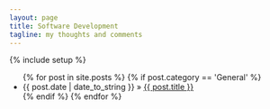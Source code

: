 ```yaml
---
layout: page
title: Software Development
tagline: my thoughts and comments
---
```

{% include setup %}

<ul>
  {% for post in site.posts %}
    {% if post.category == 'General' %}
    <li><span>{{ post.date | date_to_string }}</span> &raquo; <a href="{{ BASE_PATH }}{{ post.url }}">{{ post.title }}</a></li>
    {% endif %}
  {% endfor %}
</ul>
